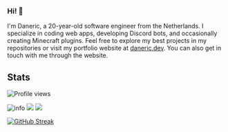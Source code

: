 ### Hi! 👋
I'm Daneric, a 20-year-old software engineer from the Netherlands. I specialize in coding web apps, developing Discord bots, and occasionally creating Minecraft plugins. Feel free to explore my best projects in my repositories or visit my portfolio website at [daneric.dev](https://daneric.dev). You can also get in touch with me through the website.

## Stats
![Profile views](https://komarev.com/ghpvc/?username=Danericnetwork&style=flat-square&color=blue) 

![info](https://github-profile-summary-cards.vercel.app/api/cards/profile-details?username=danericnetwork&theme=github)
![](https://github-profile-summary-cards.vercel.app/api/cards/stats?username=danericnetwork&theme=github)
![](https://github-profile-summary-cards.vercel.app/api/cards/productive-time?username=danericnetwork&theme=github&utcOffset=2)

[![GitHub Streak](https://github-readme-streak-stats.herokuapp.com?user=DanericNetwork&theme=github-light)](https://git.io/streak-stats)
